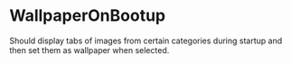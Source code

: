 # WallpaperOnBootup
Should display tabs of images from certain categories during startup and then set them as wallpaper when selected.
